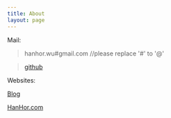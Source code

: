 ```yaml
---
title: About
layout: page
---
```


Mail:
> hanhor.wu#gmail.com  //please replace '#' to '@'

> [github](https://github.com/horx)

Websites:

[Blog](http://blog.hanhor.com)

[HanHor.com](htttp://www.hanhor.com)
